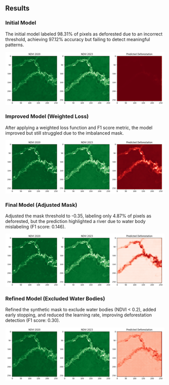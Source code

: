 ## Results
### Initial Model
The initial model labeled 98.31% of pixels as deforested due to an incorrect threshold, achieving 97.12% accuracy but failing to detect meaningful patterns.

![Initial Results](results.png)

### Improved Model (Weighted Loss)
After applying a weighted loss function and F1 score metric, the model improved but still struggled due to the imbalanced mask.

![Weighted Results](results_weighted.png)

### Final Model (Adjusted Mask)
Adjusted the mask threshold to -0.35, labeling only 4.87% of pixels as deforested, but the prediction highlighted a river due to water body mislabeling (F1 score: 0.146).

![Final Results](results_final.png)

### Refined Model (Excluded Water Bodies)
Refined the synthetic mask to exclude water bodies (NDVI < 0.2), added early stopping, and reduced the learning rate, improving deforestation detection (F1 score: 0.30).

![Refined Results](results_refined.png)